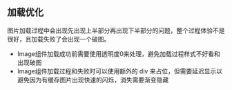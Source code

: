 ## 加载优化

图片加载过程中会出现先出现上半部分再出现下半部分的问题，整个过程体验不是很好，且加载失败了会出现一个破图。

- Image组件加载成功前需要使用透明度0来处理，避免加载过程样式不好看和出现破图
- Image组件加载过程和失败时可以使用额外的 div 来占位，但需要延迟显示以避免因为有缓存图片出现快速的闪烁，消失需要渐变隐藏
